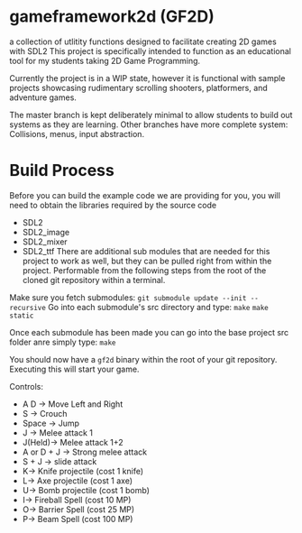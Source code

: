 # gameframework2d (GF2D)
a collection of utlitity functions designed to facilitate creating 2D games with SDL2
This project is specifically intended to function as an educational tool for my students taking 2D Game Programming.

Currently the project is in a WIP state, however it is functional with sample projects showcasing rudimentary scrolling shooters,
platformers, and adventure games.

The master branch is kept deliberately minimal to allow students to build out systems as they are learning.
Other branches have more complete system: Collisions, menus, input abstraction.

# Build Process

Before you can build the example code we are providing for you, you will need to obtain the libraries required
by the source code
 - SDL2
 - SDL2_image
 - SDL2_mixer
 - SDL2_ttf
There are additional sub modules that are needed for this project to work as well, but they can be pulled right from within the project.
Performable from the following steps from the root of the cloned git repository within a terminal. 

Make sure you fetch submodules: `git submodule update --init --recursive`
Go into each submodule's src directory and type:
`make`
`make static`

Once each submodule has been made you can go into the base project src folder anre simply type:
`make`

You should now have a `gf2d` binary within the root of your git repository. Executing this will start your game.



Controls:
 - A D -> Move Left and Right
 - S -> Crouch
 - Space -> Jump
 - J -> Melee attack 1
 - J(Held)-> Melee attack 1+2
 - A or D + J -> Strong melee attack
 - S + J -> slide attack
 - K-> Knife projectile (cost 1 knife)
 - L-> Axe projectile (cost 1 axe)
 - U-> Bomb projectile (cost 1 bomb)
 - I-> Fireball Spell (cost 10 MP)
 - O-> Barrier Spell (cost 25 MP)
 - P-> Beam Spell (cost 100 MP)
 
